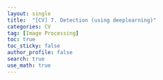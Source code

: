 ```yaml
---
layout: single  
title:  "[CV] 7. Detection (using deeplearning)"
categories: CV
tag: [Image Processing]
toc: true
toc_sticky: false
author_profile: false
search: true
use_math: true
---
```


<br/>
